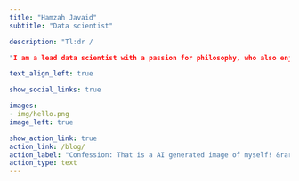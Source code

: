 ```yaml
---
title: "Hamzah Javaid"
subtitle: "Data scientist"

description: "Tl:dr /

"I am a lead data scientist with a passion for philosophy, who also enjoys writing and creating podcasts. While my writing skills may not match those of Shakespeare, in true data science fashion I have sought the assistance of ChatGPT to enhance this introduction. Please take a look, read on, and listen to my podcast."

text_align_left: true

show_social_links: true

images: 
- img/hello.png
image_left: true

show_action_link: true
action_link: /blog/
action_label: "Confession: That is a AI generated image of myself! &rarr;"
action_type: text
---
```

